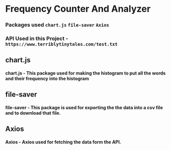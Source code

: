 # Frequency Counter And Analyzer 

### Packages used `chart.js` `file-saver` `Axios`

### API Used in this Project - `https://www.terriblytinytales.com/test.txt`

## chart.js
#### chart.js - This package used for making the histogram to put all the words and their frequency into the histogram  

## file-saver
#### file-saver - This package is used for exporting the the data into a csv file and to download that file.

## Axios 
#### Axios - Axios used for fetching the data form the API.

